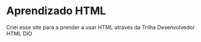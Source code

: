 # Aprendizado HTML

Criei esse site para a prender a usar HTML através da Trilha Desenvolvedor HTML DIO
